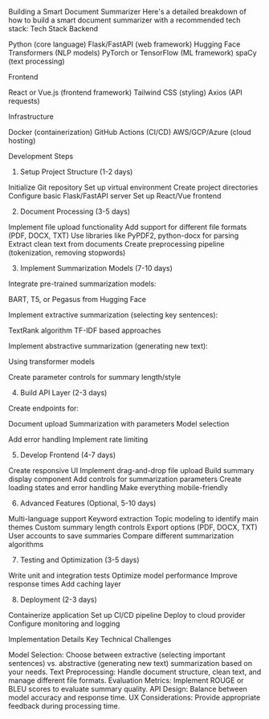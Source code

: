 Building a Smart Document Summarizer
Here's a detailed breakdown of how to build a smart document summarizer with a recommended tech stack:
Tech Stack
Backend

Python (core language)
Flask/FastAPI (web framework)
Hugging Face Transformers (NLP models)
PyTorch or TensorFlow (ML framework)
spaCy (text processing)

Frontend

React or Vue.js (frontend framework)
Tailwind CSS (styling)
Axios (API requests)

Infrastructure

Docker (containerization)
GitHub Actions (CI/CD)
AWS/GCP/Azure (cloud hosting)

Development Steps
1. Setup Project Structure (1-2 days)

Initialize Git repository
Set up virtual environment
Create project directories
Configure basic Flask/FastAPI server
Set up React/Vue frontend

2. Document Processing (3-5 days)

Implement file upload functionality
Add support for different file formats (PDF, DOCX, TXT)
Use libraries like PyPDF2, python-docx for parsing
Extract clean text from documents
Create preprocessing pipeline (tokenization, removing stopwords)

3. Implement Summarization Models (7-10 days)

Integrate pre-trained summarization models:

BART, T5, or Pegasus from Hugging Face


Implement extractive summarization (selecting key sentences):

TextRank algorithm
TF-IDF based approaches


Implement abstractive summarization (generating new text):

Using transformer models


Create parameter controls for summary length/style

4. Build API Layer (2-3 days)

Create endpoints for:

Document upload
Summarization with parameters
Model selection


Add error handling
Implement rate limiting

5. Develop Frontend (4-7 days)

Create responsive UI
Implement drag-and-drop file upload
Build summary display component
Add controls for summarization parameters
Create loading states and error handling
Make everything mobile-friendly

6. Advanced Features (Optional, 5-10 days)

Multi-language support
Keyword extraction
Topic modeling to identify main themes
Custom summary length controls
Export options (PDF, DOCX, TXT)
User accounts to save summaries
Compare different summarization algorithms

7. Testing and Optimization (3-5 days)

Write unit and integration tests
Optimize model performance
Improve response times
Add caching layer

8. Deployment (2-3 days)

Containerize application
Set up CI/CD pipeline
Deploy to cloud provider
Configure monitoring and logging

Implementation Details
Key Technical Challenges

Model Selection: Choose between extractive (selecting important sentences) vs. abstractive (generating new text) summarization based on your needs.
Text Preprocessing: Handle document structure, clean text, and manage different file formats.
Evaluation Metrics: Implement ROUGE or BLEU scores to evaluate summary quality.
API Design: Balance between model accuracy and response time.
UX Considerations: Provide appropriate feedback during processing time.